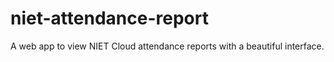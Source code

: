 # niet-attendance-report
A web app to view NIET Cloud attendance reports with a beautiful interface.
